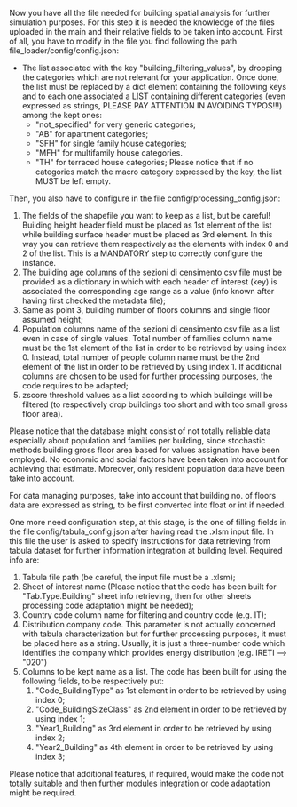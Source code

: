 Now you have all the file needed for building spatial analysis for further simulation purposes.
For this step it is needed the knowledge of the files uploaded in the main and their relative fields to be taken into account.
First of all, you have to modify in the file you find following the path file_loader/config/config.json: 

- The list associated with the key "building_filtering_values", by dropping the categories which are not relevant for your application.
Once done, the list must be replaced by a dict element containing the following keys and to each one associated a LIST containing different categories (even expressed as strings, PLEASE PAY ATTENTION IN AVOIDING TYPOS!!!) among the kept ones:
  - "not_specified" for very generic categories;
  - "AB" for apartment categories;
  - "SFH" for single family house categories;
  - "MFH" for multifamily house categories.
  - "TH" for terraced house categories;
Please notice that if no categories match the macro category expressed by the key, the list MUST be left empty.

Then, you also have to configure in the file config/processing_config.json:

1) The fields of the shapefile you want to keep as a list, but be careful! 
Building height header field must be placed as 1st element of the list while building surface header must be placed as 3rd element.
In this way you can retrieve them respectively as the elements with index 0 and 2 of the list.
This is a MANDATORY step to correctly configure the instance.
2) The building age columns of the sezioni di censimento csv file must be provided as a dictionary in which with each header of interest (key) is associated the corresponding age range as a value (info known after having first checked the metadata file); 
3) Same as point 3, building number of floors columns and single floor assumed height;
4) Population columns name of the sezioni di censimento csv file as a list even in case of single values. 
Total number of families column name must be the 1st element of the list in order to be retrieved by using index 0.
Instead, total number of people column name must be the 2nd element of the list in order to be retrieved by using index 1.
If additional columns are chosen to be used for further processing purposes, the code requires to be adapted;
5) zscore threshold values as a list according to which buildings will be filtered (to respectively drop buildings too short and with too small gross floor area).

Please notice that the database might consist of not totally reliable data especially about population and families per building, since stochastic methods building gross floor area based for values assignation have been employed.
No economic and social factors have been taken into account for achieving that estimate.
Moreover, only resident population data have been take into account.

For data managing purposes, take into account that building no. of floors data are expressed as string, to be first converted into float or int if needed. 

One more need configuration step, at this stage, is the one of filling fields in the file config/tabula_config.json after having read the .xlsm input file.
In this file the user is asked to specify instructions for data retrieving from tabula dataset for further information integration at building level.
Required info are:

1) Tabula file path (be careful, the input file must be a .xlsm);
2) Sheet of interest name (Please notice that the code has been built for "Tab.Type.Building" sheet info retrieving, then for other sheets processing code adaptation might be needed);
3) Country code column name for filtering and country code (e.g. IT);
4) Distribution company code. This parameter is not actually concerned with tabula characterization but for further processing purposes, it must be placed here as a string. 
Usually, it is just a three-number code which identifies the company which provides energy distribution (e.g. IRETI --> "020")
5) Columns to be kept name as a list. The code has been built for using the following fields, to be respectively put:
   1) "Code_BuildingType" as 1st element in order to be retrieved by using index 0;
   2) "Code_BuildingSizeClass" as 2nd element in order to be retrieved by using index 1;
   3) "Year1_Building" as 3rd element in order to be retrieved by using index 2;
   4) "Year2_Building" as 4th element in order to be retrieved by using index 3;

Please notice that additional features, if required, would make the code not totally suitable and then further modules integration or code adaptation might be required.